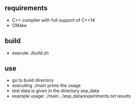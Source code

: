 ## requirements
- C++ compiler with full support of C++14
- CMake

## build
- execute ./build.sh

## use
- go to build directory
- executing ./main prints the usage
- test data is given in the directory exp\_data
- example usage: ./main ../exp\_data/experiments.txt results
